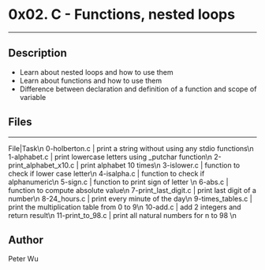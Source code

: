 # 0x02. C - Functions, nested loops
---
## Description
* Learn about nested loops and how to use them
* Learn about functions and how to use them
* Difference between declaration and definition of a function and scope of variable

## Files
---
File|Task\n
0-holberton.c | print a string without using any stdio functions\n
1-alphabet.c | print lowercase letters using \_putchar function\n
2-print\_alphabet\_x10.c | print alphabet 10 times\n
3-islower.c | function to check if lower case letter\n
4-isalpha.c | function to check if alphanumeric\n
5-sign.c | function to print sign of letter \n
6-abs.c | function to compute absolute value\n
7-print\_last\_digit.c | print last digit of a number\n
8-24\_hours.c | print every minute of the day\n
9-times\_tables.c | print the multiplication table from 0 to 9\n
10-add.c | add 2 integers and return result\n
11-print\_to\_98.c | print all natural numbers for n to 98 \n

## Author
Peter Wu
